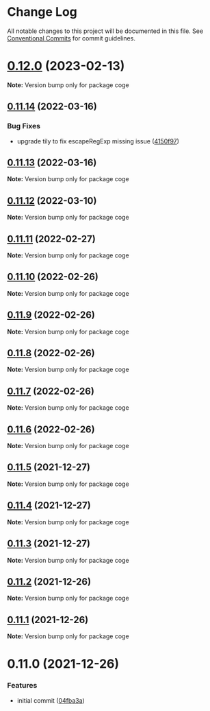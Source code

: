# Change Log

All notable changes to this project will be documented in this file.
See [Conventional Commits](https://conventionalcommits.org) for commit guidelines.

# [0.12.0](https://github.com/cogejs/coge/compare/coge@0.11.14...coge@0.12.0) (2023-02-13)

**Note:** Version bump only for package coge





## [0.11.14](https://github.com/cogejs/coge/compare/coge@0.11.13...coge@0.11.14) (2022-03-16)


### Bug Fixes

* upgrade tily to fix escapeRegExp missing issue ([4150f97](https://github.com/cogejs/coge/commit/4150f971b7c602cd6c25794373701dd500bc7535))





## [0.11.13](https://github.com/cogejs/coge/compare/coge@0.11.12...coge@0.11.13) (2022-03-16)

**Note:** Version bump only for package coge





## [0.11.12](https://github.com/cogejs/coge/compare/coge@0.11.11...coge@0.11.12) (2022-03-10)

**Note:** Version bump only for package coge





## [0.11.11](https://github.com/cogejs/coge/compare/coge@0.11.10...coge@0.11.11) (2022-02-27)

**Note:** Version bump only for package coge





## [0.11.10](https://github.com/cogejs/coge/compare/coge@0.11.9...coge@0.11.10) (2022-02-26)

**Note:** Version bump only for package coge





## [0.11.9](https://github.com/cogejs/coge/compare/coge@0.11.8...coge@0.11.9) (2022-02-26)

**Note:** Version bump only for package coge





## [0.11.8](https://github.com/cogejs/coge/compare/coge@0.11.7...coge@0.11.8) (2022-02-26)

**Note:** Version bump only for package coge





## [0.11.7](https://github.com/cogejs/coge/compare/coge@0.11.6...coge@0.11.7) (2022-02-26)

**Note:** Version bump only for package coge





## [0.11.6](https://github.com/cogejs/coge/compare/coge@0.11.5...coge@0.11.6) (2022-02-26)

**Note:** Version bump only for package coge





## [0.11.5](https://github.com/cogejs/coge/compare/coge@0.11.4...coge@0.11.5) (2021-12-27)

**Note:** Version bump only for package coge





## [0.11.4](https://github.com/cogejs/coge/compare/coge@0.11.3...coge@0.11.4) (2021-12-27)

**Note:** Version bump only for package coge





## [0.11.3](https://github.com/cogejs/coge/compare/coge@0.11.2...coge@0.11.3) (2021-12-27)

**Note:** Version bump only for package coge





## [0.11.2](https://github.com/cogejs/coge/compare/coge@0.11.1...coge@0.11.2) (2021-12-26)

**Note:** Version bump only for package coge





## [0.11.1](https://github.com/cogejs/coge/compare/coge@0.11.0...coge@0.11.1) (2021-12-26)

**Note:** Version bump only for package coge





# 0.11.0 (2021-12-26)


### Features

* initial commit ([04fba3a](https://github.com/cogejs/coge/commit/04fba3a3f5c8c7544243aeffbf933bb0dc4330b6))
